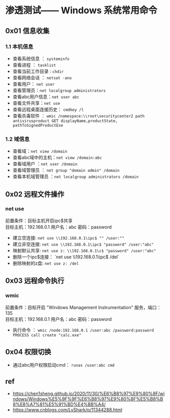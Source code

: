 # 渗透测试—— Windows 系统常用命令

## 0x01 信息收集
### 1.1 本机信息
 - 查看系统信息 ： `systeminfo`
 - 查看进程 ： `tasklist`
 - 查看当前工作目录  : `chdir` 
 - 查看网络会话 ： `netsat -ano`
 - 查看用户： `net user`
 - 查看管理员：`net localgroup administrators `
 - 查看abc用户信息：`net user abc`
 - 查看文件共享：`net use`
 - 查看远程桌面连接历史： `cmdkey /l`
 - 查看杀毒软件 ： `wmic /namespace:\\root\securitycenter2 path antivirusproduct GET displayName,productState, pathToSignedProductExe`
### 1.2 域信息
- 查看域：`net view /domain`
- 查看abc域中的主机：`net view /domain:abc` 
- 查看域用户 ：`net user /domain`
- 查看域管理员 ： `net group "domain admin" /domain`
- 查看本机域管理员 ：`net localgroup administrators /domain `

## 0x02 远程文件操作
### net use
前置条件：目标主机开启ipc$共享   
目标主机：192.168.0.1 用户名：abc 密码：password
- 建立空连接: `net use \\192.168.0.1\ipc$ "" /user:"" `
- 建立非空连接: `net use \\192.168.0.1\ipc$ "password" /user:"abc" `
 - 映射默认共享: `net use z: \\192.168.0.1\c$ "password" /user:"abc"`
 - 删除一个ipc$连接： `net use \\192.168.0.1\ipc$ /del`
- 删除映射的z盘: `net use z: /del `

## 0x03 远程命令执行
### wmic
前置条件：目标开启 "Windows Management Instrumentation" 服务，端口：135   
目标主机：192.168.0.1 用户名：abc 密码：password   
- 执行命令 ： `wmic /node:192.168.0.1 /user:abc /password:password PROCESS call create "calc.exe"`


## 0x04 权限切换

- 通过abc用户权限启动cmd：
`runas /user:abc cmd`


## ref
- https://chen1sheng.github.io/2020/11/30/%E6%B8%97%E9%80%8F/windows/Windows%E5%9F%9F%E6%B8%97%E9%80%8F%E5%B8%B8%E8%A7%81%E5%91%BD%E4%BB%A4/
- https://www.cnblogs.com/LyShark/p/11344288.html
